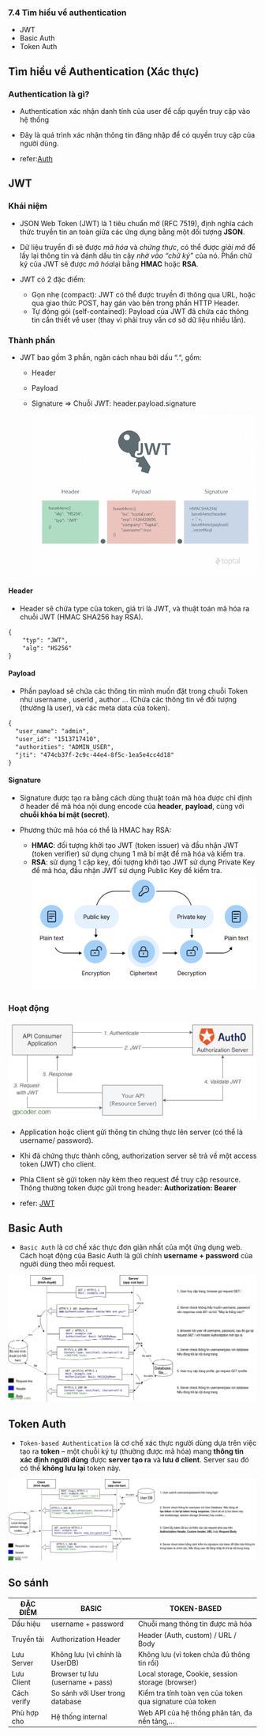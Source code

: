 ### 7.4 Tìm hiểu về authentication

- JWT
- Basic Auth
- Token Auth

## Tìm hiểu về Authentication (Xác thực)

### Authentication là gì?

- Authentication xác nhận danh tính của user để cấp quyền truy cập vào hệ thống
- Đây là quá trình xác nhận thông tin đăng nhập để có quyền truy cập của người dùng.

- refer:[Auth](https://gpcoder.com/5825-tim-hieu-ve-xac-thuc-va-phan-quyen-trong-ung-dung/#:~:text=Authentication%20x%C3%A1c%20nh%E1%BA%ADn%20danh%20t%C3%ADnh,truy%20c%E1%BA%ADp%20c%E1%BB%A7a%20ng%C6%B0%E1%BB%9Di%20d%C3%B9ng)

## JWT

### Khái niệm

- JSON Web Token (JWT) là 1 tiêu chuẩn mở (RFC 7519), định nghĩa cách thức truyền tin an toàn giữa các ứng dụng bằng một đối tượng **JSON**.

- Dữ liệu truyền đi sẽ được _mã hóa_ và _chứng thực_, có thể được _giải mã_ để lấy lại thông tin và đánh dấu tin cậy _nhờ vào “chữ ký”_ của nó. Phần chữ ký của JWT sẽ được *mã hóa*lại bằng **HMAC** hoặc **RSA**.

- JWT có 2 đặc điểm:

  - Gọn nhẹ (compact): JWT có thể được truyền đi thông qua URL, hoặc qua giao thức POST, hay gán vào bên trong phần HTTP Header.
  - Tự đóng gói (self-contained): Payload của JWT đã chứa các thông tin cần thiết về user (thay vì phải truy vấn cơ sở dữ liệu nhiều lần).

### Thành phần

- JWT bao gồm 3 phần, ngăn cách nhau bởi dấu “.“, gồm:

  - Header
  - Payload
  - Signature
    => Chuỗi JWT: header.payload.signature

    ![alt text](image-3.png)

#### Header

- Header sẽ chứa type của token, giá tri là JWT, và thuật toán mã hóa ra chuỗi JWT (HMAC SHA256 hay RSA).

```
{
    "typ": "JWT",
    "alg": "HS256"
}
```

#### Payload

- Phần payload sẽ chứa các thông tin mình muốn đặt trong chuỗi Token như username , userId , author ... (Chứa các thông tin về đối tượng (thường là user), và các meta data của token).

```
{
  "user_name": "admin",
  "user_id": "1513717410",
  "authorities": "ADMIN_USER",
  "jti": "474cb37f-2c9c-44e4-8f5c-1ea5e4cc4d18"
}
```

#### Signature

- Signature được tạo ra bằng cách dùng thuật toán mã hóa được chỉ định ở header để mã hóa nội dung encode của **header**, **payload**, cùng với **chuỗi khóa bí mật (secret)**.

- Phương thức mã hóa có thể là HMAC hay RSA:

  - **HMAC**: đối tượng khởi tạo JWT (token issuer) và đầu nhận JWT (token verifier) sử dụng chung 1 mã bí mật để mã hóa và kiểm tra.
  - **RSA**: sử dụng 1 cặp key, đối tượng khởi tạo JWT sử dụng Private Key để mã hóa, đầu nhận JWT sử dụng Public Key để kiểm tra.
    ![alt text](image-4.png)

### Hoạt động

![alt text](image-2.png)

- Application hoặc client gửi thông tin chứng thực lên server (có thể là username/ password).
- Khi đã chứng thực thành công, authorization server sẽ trả về một access token (JWT) cho client.
- Phía Client sẽ gửi token này kèm theo request để truy cập resource. Thông thường token được gửi trong header: **Authorization: Bearer <token>**

- refer: [JWT](https://gpcoder.com/5827-gioi-thieu-json-web-token-jwt/)

## Basic Auth

- `Basic Auth` là cơ chế xác thực đơn giản nhất của một ứng dụng web. Cách hoạt động của Basic Auth là gửi chính **username + password** của người dùng theo mỗi request.

![alt text](image.png)

## Token Auth

- `Token-based Authentication` là cơ chế xác thực người dùng dựa trên việc tạo ra **token** – một chuỗi ký tự (thường được mã hóa) mang **thông tin xác định người dùng** được **server tạo ra** và **lưu ở client**. Server sau đó có thể **không lưu lại** token này.

![alt text](image-1.png)

## So sánh

| ĐẶC ĐIỂM    | BASIC                            | TOKEN-BASED                                              |
| ----------- | -------------------------------- | -------------------------------------------------------- |
| Dấu hiệu    | username + password              | Chuỗi mang thông tin được mã hóa                         |
| Truyền tải  | Authorization Header             | Header (Auth, custom) / URL / Body                       |
| Lưu Server  | Không lưu (vì chính là UserDB)   | Không lưu (vì token chứa đủ thông tin rồi)               |
| Lưu Client  | Browser tự lưu (username + pass) | Local storage, Cookie, session storage (browser)         |
| Cách verify | So sánh với User trong database  | Kiểm tra tính toàn vẹn của token qua signature của token |
| Phù hợp cho | Hệ thống internal                | Web API của hệ thống phân tán, đa nền tảng,…             |
